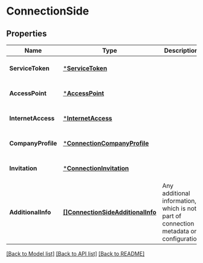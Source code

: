 # ConnectionSide

## Properties
Name | Type | Description | Notes
------------ | ------------- | ------------- | -------------
**ServiceToken** | [***ServiceToken**](ServiceToken.md) |  | [optional] [default to null]
**AccessPoint** | [***AccessPoint**](AccessPoint.md) |  | [optional] [default to null]
**InternetAccess** | [***InternetAccess**](InternetAccess.md) |  | [optional] [default to null]
**CompanyProfile** | [***ConnectionCompanyProfile**](ConnectionCompanyProfile.md) |  | [optional] [default to null]
**Invitation** | [***ConnectionInvitation**](ConnectionInvitation.md) |  | [optional] [default to null]
**AdditionalInfo** | [**[]ConnectionSideAdditionalInfo**](ConnectionSideAdditionalInfo.md) | Any additional information, which is not part of connection metadata or configuration | [optional] [default to null]

[[Back to Model list]](../README.md#documentation-for-models) [[Back to API list]](../README.md#documentation-for-api-endpoints) [[Back to README]](../README.md)

